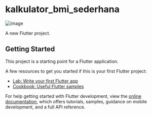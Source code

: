# kalkulator_bmi_sederhana

![image](https://github.com/DedeSnrwn13/simple-bmi-calculator/assets/46914100/bf8fdb8e-a9c9-411d-8732-afb346cad48a)

A new Flutter project.

## Getting Started

This project is a starting point for a Flutter application.

A few resources to get you started if this is your first Flutter project:

- [Lab: Write your first Flutter app](https://docs.flutter.dev/get-started/codelab)
- [Cookbook: Useful Flutter samples](https://docs.flutter.dev/cookbook)

For help getting started with Flutter development, view the
[online documentation](https://docs.flutter.dev/), which offers tutorials,
samples, guidance on mobile development, and a full API reference.
